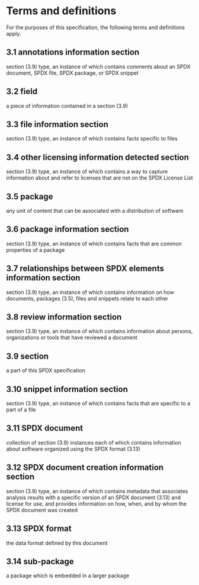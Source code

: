 # Terms and definitions

For the purposes of this specification, the following terms and definitions
apply.

## 3.1 annotations information section <a name="3.1"></a>

section (3.9) type, an instance of which contains comments about an SPDX
document, SPDX file, SPDX package, or SPDX snippet

## 3.2 field <a name="3.2"></a>

a piece of information contained in a section (3.9)

## 3.3 file information section <a name="3.3"></a>

section (3.9) type, an instance of which contains facts specific to files

## 3.4 other licensing information detected section <a name="3.4"></a>

section (3.9) type, an instance of which contains a way to capture information
about and refer to licenses that are not on the SPDX License List

## 3.5 package <a name="3.5"></a>

any unit of content that can be associated with a distribution of software

## 3.6 package information section <a name="3.6"></a>

section (3.9) type, an instance of which contains facts that are common
properties of a package

## 3.7 relationships between SPDX elements information section <a name="3.7"></a>

section (3.9) type, an instance of which contains information on how documents,
packages (3.5), files and snippets relate to each other

## 3.8 review information section <a name="3.8"></a>

section (3.9) type, an instance of which contains information about persons,
organizations or tools that have reviewed a document

## 3.9 section <a name="3.9"></a>

a part of this SPDX specification

## 3.10 snippet information section <a name="3.10"></a>

section (3.9) type, an instance of which contains facts that are specific to a
part of a file

## 3.11 SPDX document <a name="3.11"></a>

collection of section (3.9) instances each of which contains information about
software organized using the SPDX format (3.13)

## 3.12 SPDX document creation information section <a name="3.12"></a>

section (3.9) type, an instance of which contains metadata that associates
analysis results with a specific version of an SPDX document (3.13) and license
for use, and provides information on how, when, and by whom the SPDX document
was created

## 3.13 SPDX format <a name="3.13"></a>

the data format defined by this document

## 3.14 sub-package <a name="3.14"></a>

a package which is embedded in a larger package
